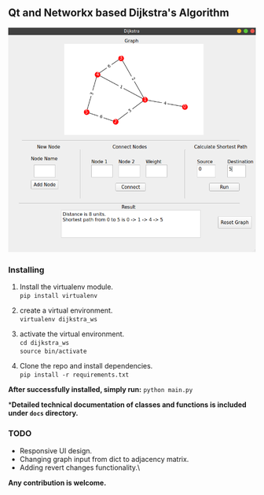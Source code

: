 ## Qt and Networkx based Dijkstra's Algorithm

![dijkstra](docs/dijkstra.png)

### **Installing**

1) Install the virtualenv module.\
    `pip install virtualenv`

2) create a virtual environment.\
`virtualenv dijkstra_ws`

3) activate the virtual environment.\
`cd dijkstra_ws`\
`source bin/activate`

4) Clone the repo and install dependencies.\
    `pip install -r requirements.txt`


**After successfully installed, simply run:** `python main.py`


***Detailed technical documentation of classes and functions is included under `docs` directory.**

### TODO 
 - Responsive UI design.
 - Changing graph input from dict to adjacency matrix.
 - Adding revert changes functionality.\

**Any contribution is welcome.**